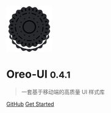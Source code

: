 <!-- ![logo](_media/oreo-ui.png) -->
<img src="_media/oreo-ui.png" alt="" width="120">

# Oreo-UI <small>0.4.1</small>

> 一套基于移动端的高质量 UI 样式库

<!-- - Simple and lightweight (~18kB gzipped)
- No statically built html files
- Multiple themes -->


[GitHub](https://github.com/zhounan007/oreo-ui)
[Get Started](#oreo-ui)

